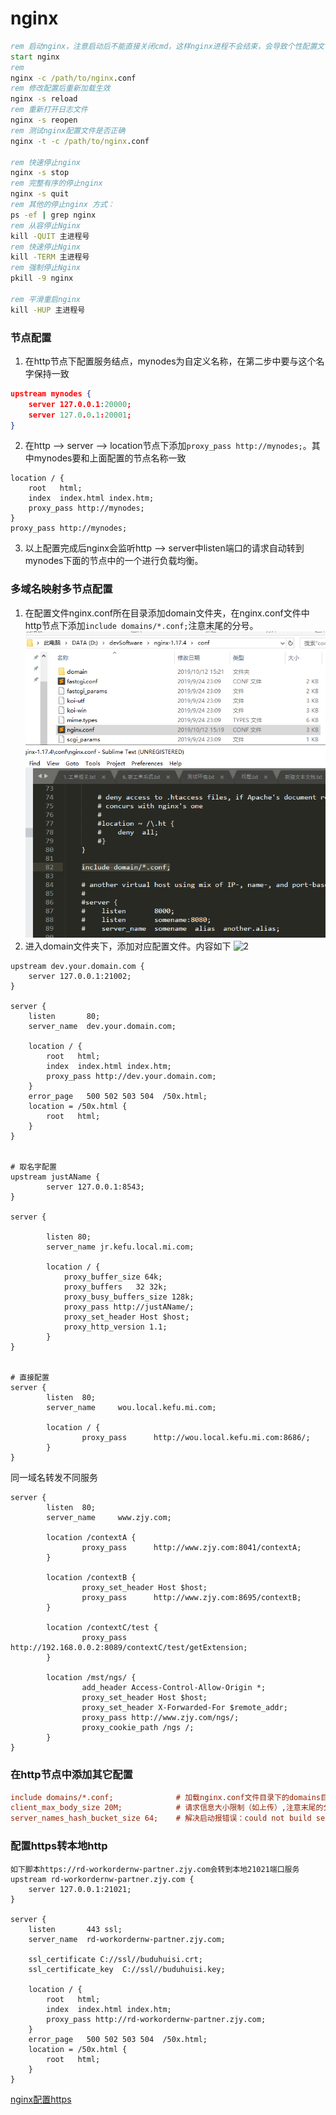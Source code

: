 # nginx
~~~ cmd
rem 启动nginx，注意启动后不能直接关闭cmd，这样nginx进程不会结束，会导致个性配置文件后不生效。要用下面的命令关闭nginx
start nginx
rem 
nginx -c /path/to/nginx.conf
rem 修改配置后重新加载生效
nginx -s reload
rem 重新打开日志文件
nginx -s reopen
rem 测试nginx配置文件是否正确
nginx -t -c /path/to/nginx.conf

rem 快速停止nginx
nginx -s stop
rem 完整有序的停止nginx
nginx -s quit
rem 其他的停止nginx 方式：
ps -ef | grep nginx
rem 从容停止Nginx
kill -QUIT 主进程号
rem 快速停止Nginx
kill -TERM 主进程号
rem 强制停止Nginx
pkill -9 nginx

rem 平滑重启nginx
kill -HUP 主进程号
~~~~
### 节点配置
1. 在http节点下配置服务结点，mynodes为自定义名称，在第二步中要与这个名字保持一致
~~~ json
upstream mynodes {
    server 127.0.0.1:20000;
    server 127.0.0.1:20001;
}
~~~
2. 在http --> server --> location节点下添加`proxy_pass http://mynodes;`。其中mynodes要和上面配置的节点名称一致
~~~
location / {
    root   html;
    index  index.html index.htm;
    proxy_pass http://mynodes; 
}
proxy_pass http://mynodes; 
~~~
3. 以上配置完成后nginx会监听http --> server中listen端口的请求自动转到mynodes下面的节点中的一个进行负载均衡。
### 多域名映射多节点配置
1. 在配置文件nginx.conf所在目录添加domain文件夹，在nginx.conf文件中http节点下添加`include domains/*.conf;`注意末尾的分号。
![1](../imgs/nginx/1.png)
2. 进入domain文件夹下，添加对应配置文件。内容如下
![2](../imgs/nginx/22222.png)
~~~ nginx
upstream dev.your.domain.com {
    server 127.0.0.1:21002;
}

server {
    listen       80;
    server_name  dev.your.domain.com;

    location / {
        root   html;
        index  index.html index.htm;
        proxy_pass http://dev.your.domain.com; 
    }
    error_page   500 502 503 504  /50x.html;
    location = /50x.html {
        root   html;
    }
}


# 取名字配置
upstream justAName {
        server 127.0.0.1:8543;
}

server {        
    
        listen 80;
        server_name jr.kefu.local.mi.com;

        location / {
            proxy_buffer_size 64k;
            proxy_buffers   32 32k;
            proxy_busy_buffers_size 128k;
            proxy_pass http://justAName/;
            proxy_set_header Host $host;
            proxy_http_version 1.1;
        }
}


# 直接配置
server { 
        listen  80; 
        server_name     wou.local.kefu.mi.com;
         
        location / { 
                proxy_pass      http://wou.local.kefu.mi.com:8686/;
        } 
}
~~~
同一域名转发不同服务
```  nginx
server { 
        listen  80; 
        server_name     www.zjy.com; 
         
        location /contextA { 
                proxy_pass      http://www.zjy.com:8041/contextA; 
        } 
 
        location /contextB { 
                proxy_set_header Host $host; 
                proxy_pass      http://www.zjy.com:8695/contextB; 
        } 
 
        location /contextC/test { 
                proxy_pass      http://192.168.0.0.2:8089/contextC/test/getExtension; 
        } 
 
        location /mst/ngs/ { 
                add_header Access-Control-Allow-Origin *; 
                proxy_set_header Host $host; 
                proxy_set_header X-Forwarded-For $remote_addr; 
                proxy_pass http://www.zjy.com/ngs/; 
                proxy_cookie_path /ngs /; 
        } 
}
```
### 在http节点中添加其它配置
``` ini
include domains/*.conf;              # 加载nginx.conf文件目录下的domains目录下所有.conf结尾的配置文件
client_max_body_size 20M;            # 请求信息大小限制（如上传）,注意末尾的分号不能遗漏。
server_names_hash_bucket_size 64;    # 解决启动报错误：could not build server_names_hash, you should increase server_names_hash_bucket_size: 32
```

### 配置https转本地http
```shell script
如下脚本https://rd-workordernw-partner.zjy.com会转到本地21021端口服务
upstream rd-workordernw-partner.zjy.com {
    server 127.0.0.1:21021;
}

server {
    listen       443 ssl;
    server_name  rd-workordernw-partner.zjy.com;

    ssl_certificate C://ssl//buduhuisi.crt;
    ssl_certificate_key  C://ssl//buduhuisi.key;

    location / {
        root   html;
        index  index.html index.htm;
        proxy_pass http://rd-workordernw-partner.zjy.com; 
    }
    error_page   500 502 503 504  /50x.html;
    location = /50x.html {
        root   html;
    }
}
```
[nginx配置https](https://www.cnblogs.com/chasewade/p/7661290.html)